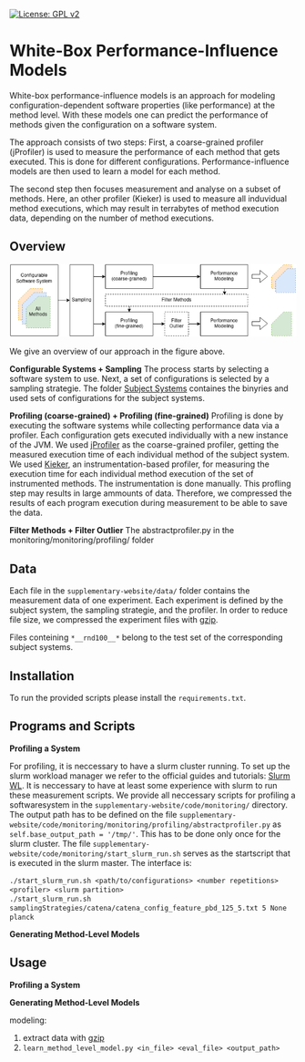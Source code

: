 [![License: GPL v2](https://img.shields.io/badge/License-GPL%20v2-blue.svg)](https://www.gnu.org/licenses/old-licenses/gpl-2.0.en.html)


# White-Box Performance-Influence Models

White-box performance-influence models is an approach for modeling configuration-dependent software properties (like performance) at the method level. With these models one can predict the performance of methods given the configuration on a software system.

The approach consists of two steps: First, a coarse-grained profiler (jProfiler) is used to measure the performance of each method that gets executed. This is done for different configurations. Performance-influence models are then used to learn a model for each method.

The second step then focuses measurement and analyse on a subset of methods. Here, an other profiler (Kieker) is used to measure all induvidual method executions, which may result in terrabytes of method execution data, depending on the number of method executions.

## Overview

![Sketch](WhiteBoxWorkflow-Page-2.png)

We give an overview of our approach in the figure above.

**Configurable Systems + Sampling**
The process starts by selecting a software system to use. Next, a set of configurations is selected by a sampling strategie. The folder [Subject Systems](supplementary-website/SubjectSystems) containes the binyries and used sets of configurations for the subject systems.

**Profiling (coarse-grained) + Profiling (fine-grained)**
Profiling is done by executing the software systems while collecting performance data via a profiler. Each configuration gets executed individually with a new instance of the JVM. We used [jProfiler](https://www.ej-technologies.com/products/jprofiler/overview.html) as the coarse-grained profiler, getting the measured execution time of each individual method of the subject system. We used [Kieker](http://kieker-monitoring.net/), an instrumentation-based profiler, for measuring the execution time for each individual method execution of the set of instrumented methods. The instrumentation is done manually. This profling step may results in large ammounts of data. Therefore, we compressed the results of each program execution during measurement to be able to save the data.

**Filter Methods + Filter Outlier**
The abstractprofiler.py in the monitoring/monitoring/profiling/ folder


## Data

Each file in the ```supplementary-website/data/``` folder contains the measurement data of one experiment. Each experiment is defined by the subject system, the sampling strategie, and the profiler. In order to reduce file size, we compressed the experiment files with [gzip](https://wiki.ubuntuusers.de/gzip/).

Files conteining ```*__rnd100__*``` belong to the test set of the corresponding subject systems.


## Installation

To run the provided scripts please install the `requirements.txt`.

## Programs and Scripts

**Profiling a System**

For profiling, it is neccessary to have a slurm cluster running. To set up the slurm workload manager we refer to the official guides and tutorials: [Slurm WL](https://slurm.schedmd.com/overview.html). It is neccessary to have at least some experience with slurm to run these measurement scripts.
We provide all neccessary scripts for profiling a softwaresystem in the ```supplementary-website/code/monitoring/``` directory. The output path has to be defined on the file `supplementary-website/code/monitoring/monitoring/profiling/abstractprofiler.py` as `self.base_output_path = '/tmp/'`. This has to be done only once for the slurm cluster. The file ```supplementary-website/code/monitoring/start_slurm_run.sh``` serves as the startscript that is executed in the slurm master. The interface is:
```
./start_slurm_run.sh <path/to/configurations> <number repetitions> <profiler> <slurm partition>
./start_slurm_run.sh samplingStrategies/catena/catena_config_feature_pbd_125_5.txt 5 None planck
```

**Generating Method-Level Models**



## Usage

**Profiling a System**



**Generating Method-Level Models**

modeling:
1. extract data with [gzip](https://wiki.ubuntuusers.de/gzip/)
2. ```learn_method_level_model.py <in_file> <eval_file> <output_path>```
